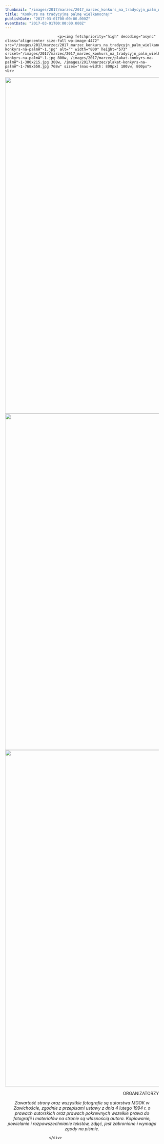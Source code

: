 ```yaml
---
thumbnail: "/images/2017/marzec/2017_marzec_konkurs_na_tradycyjn_palm_wielkanocn_2017_03_konkurs_na_tradycyjn_palm_wielkanocn_plakat-konkyrs-na-palmÄ™-1.jpg"
title: "Konkurs na tradycyjną palmę wielkanocną!"
publishDate: "2017-03-01T00:00:00.000Z"
eventDate: "2017-03-01T00:00:00.000Z"
---
```


<div class="entry-content">
							
							<p><img fetchpriority="high" decoding="async" class="aligncenter size-full wp-image-4472" src="/images/2017/marzec/2017_marzec_konkurs_na_tradycyjn_palm_wielkanocn_2017_03_konkurs_na_tradycyjn_palm_wielkanocn_plakat-konkyrs-na-palmÄ™-1.jpg" alt="" width="800" height="573" srcset="/images/2017/marzec/2017_marzec_konkurs_na_tradycyjn_palm_wielkanocn_2017_03_konkurs_na_tradycyjn_palm_wielkanocn_plakat-konkyrs-na-palmÄ™-1.jpg 800w, /images/2017/marzec/plakat-konkyrs-na-palmÄ™-1-300x215.jpg 300w, /images/2017/marzec/plakat-konkyrs-na-palmÄ™-1-768x550.jpg 768w" sizes="(max-width: 800px) 100vw, 800px"><br>
<img decoding="async" class="aligncenter size-full wp-image-4473" src="/images/2017/marzec/2017_marzec_konkurs_na_tradycyjn_palm_wielkanocn_2017_03_konkurs_na_tradycyjn_palm_wielkanocn_2017031113573601101.jpg" alt="" width="800" height="1101" srcset="/images/2017/marzec/2017_marzec_konkurs_na_tradycyjn_palm_wielkanocn_2017_03_konkurs_na_tradycyjn_palm_wielkanocn_2017031113573601101.jpg 800w, /images/2017/marzec/2017031113573601101-218x300.jpg 218w, /images/2017/marzec/2017031113573601101-768x1057.jpg 768w, /images/2017/marzec/2017031113573601101-744x1024.jpg 744w" sizes="(max-width: 800px) 100vw, 800px"><br>
<img decoding="async" class="aligncenter size-full wp-image-4475" src="/images/2017/marzec/2017_marzec_konkurs_na_tradycyjn_palm_wielkanocn_2017_03_konkurs_na_tradycyjn_palm_wielkanocn_2017031113591021301.jpg" alt="" width="800" height="1101" srcset="/images/2017/marzec/2017_marzec_konkurs_na_tradycyjn_palm_wielkanocn_2017_03_konkurs_na_tradycyjn_palm_wielkanocn_2017031113591021301.jpg 800w, /images/2017/marzec/2017031113591021301-218x300.jpg 218w, /images/2017/marzec/2017031113591021301-768x1057.jpg 768w, /images/2017/marzec/2017031113591021301-744x1024.jpg 744w" sizes="(max-width: 800px) 100vw, 800px"><img loading="lazy" decoding="async" class="aligncenter size-full wp-image-4476" src="/images/2017/marzec/2017_marzec_konkurs_na_tradycyjn_palm_wielkanocn_2017_03_konkurs_na_tradycyjn_palm_wielkanocn_2017031114002143401-1.jpg" alt="" width="800" height="1101" srcset="/images/2017/marzec/2017_marzec_konkurs_na_tradycyjn_palm_wielkanocn_2017_03_konkurs_na_tradycyjn_palm_wielkanocn_2017031114002143401-1.jpg 800w, /images/2017/marzec/2017031114002143401-1-218x300.jpg 218w, /images/2017/marzec/2017031114002143401-1-768x1057.jpg 768w, /images/2017/marzec/2017031114002143401-1-744x1024.jpg 744w" sizes="(max-width: 800px) 100vw, 800px"></p>
<p style="text-align: right;">ORGANIZATORZY</p>
<p style="text-align: right;">
</p><p style="text-align: center;">
<em>Zawartość strony oraz wszystkie fotografie są autorstwa MGOK w Zawichoście, zgodnie z przepisami ustawy z dnia 4 lutego 1994 r. o prawach autorskich oraz prawach pokrewnych wszelkie prawa do fotografii i materiałów na stronie są własnością autora. Kopiowanie, powielanie i rozpowszechnianie tekstów, zdjęć, jest zabronione i wymaga zgody na piśmie.</em></p>
						
						</div>
